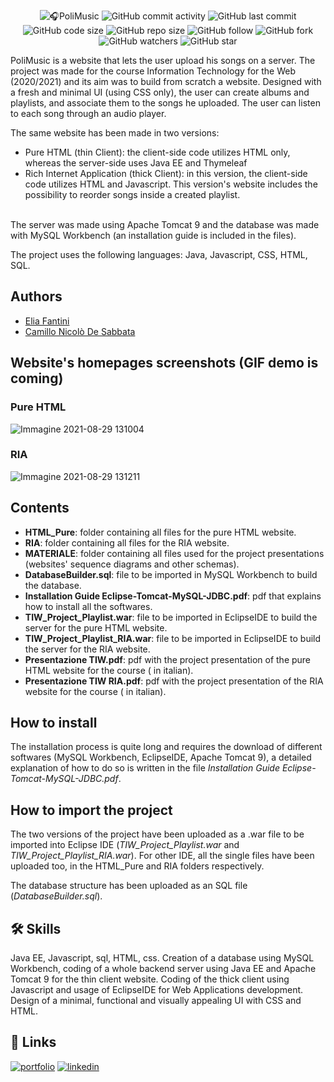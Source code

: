 <p align="center">
  <img alt="🎧PoliMusic" src="https://user-images.githubusercontent.com/62103572/182822644-b51952dc-9c27-4618-82a5-36f97c0f6840.png">
  <img alt="GitHub commit activity" src="https://img.shields.io/github/commit-activity/y/EliaFantini/PoliMusic-a-musical-playlist-website-pureHTML-vs-RIA-">
  <img alt="GitHub last commit" src="https://img.shields.io/github/last-commit/EliaFantini/PoliMusic-a-musical-playlist-website-pureHTML-vs-RIA-">
  <img alt="GitHub code size" src="https://img.shields.io/github/languages/code-size/EliaFantini/PoliMusic-a-musical-playlist-website-pureHTML-vs-RIA-">
  <img alt="GitHub repo size" src="https://img.shields.io/github/repo-size/EliaFantini/PoliMusic-a-musical-playlist-website-pureHTML-vs-RIA-">
  <img alt="GitHub follow" src="https://img.shields.io/github/followers/EliaFantini?label=Follow">
  <img alt="GitHub fork" src="https://img.shields.io/github/forks/EliaFantini/PoliMusic-a-musical-playlist-website-pureHTML-vs-RIA-?label=Fork">
  <img alt="GitHub watchers" src="https://img.shields.io/github/watchers/EliaFantini/PoliMusic-a-musical-playlist-website-pureHTML-vs-RIA-?abel=Watch">
  <img alt="GitHub star" src="https://img.shields.io/github/stars/EliaFantini/PoliMusic-a-musical-playlist-website-pureHTML-vs-RIA-?style=social">
</p>

PoliMusic is a website that lets the user upload his songs on a server. The project was made for the course Information Technology for the Web (2020/2021) and its aim was to build from scratch a website. Designed with a fresh and minimal UI (using CSS only), the user can create albums and playlists, and associate them to the songs he uploaded. The user can listen to each song through an audio player.

The same website has been made in two versions:
- Pure HTML (thin Client): the client-side code utilizes HTML only, whereas the server-side uses Java EE and Thymeleaf
- Rich Internet Application (thick Client): in this version, the client-side code utilizes HTML and Javascript. This version's website includes the possibility to reorder songs inside a created playlist. 
<br />
The server was made using Apache Tomcat 9 and the database was made with MySQL Workbench (an installation guide is included in the files).

The project uses the following languages: Java, Javascript, CSS, HTML, SQL.

## Authors
- [Elia Fantini](https://www.github.com/EliaFantini)
- [Camillo Nicolò De Sabbata](https://github.com/cndesabbata)
## Website's homepages screenshots (GIF demo is coming)
### Pure HTML
<img width="auto" alt="Immagine 2021-08-29 131004" src="https://user-images.githubusercontent.com/62103572/131248547-3e8b1fb0-f367-4962-844c-c9d102af2793.png">

### RIA
<img width="auto" alt="Immagine 2021-08-29 131211" src="https://user-images.githubusercontent.com/62103572/131248550-d176513c-c52f-4a3f-8062-511ad4eff45b.png">

## Contents
* **HTML_Pure**: folder containing all files for the pure HTML website.
* **RIA**: folder containing all files for the RIA website.
* **MATERIALE**: folder containing all files used for the project presentations (websites' sequence diagrams and other schemas).
* **DatabaseBuilder.sql**: file to be imported in MySQL Workbench to build the database.
* **Installation Guide Eclipse-Tomcat-MySQL-JDBC.pdf**: pdf that explains how to install all the softwares.
* **TIW_Project_Playlist.war**: file to be imported in EclipseIDE to build the server for the pure HTML website.
* **TIW_Project_Playlist_RIA.war**: file to be imported in EclipseIDE to build the server for the RIA website.
* **Presentazione TIW.pdf**: pdf with the project presentation of the pure HTML website for the course ( in italian).
* **Presentazione TIW RIA.pdf**: pdf with the project presentation of the RIA website for the course ( in italian).

## How to install
The installation process is quite long and requires the download of different softwares (MySQL Workbench, EclipseIDE, Apache Tomcat 9), a detailed explanation of how to do so is written in the file *Installation Guide Eclipse-Tomcat-MySQL-JDBC.pdf*.
## How to import the project
The two versions of the project have been uploaded as a .war file to be imported into Eclipse IDE (*TIW_Project_Playlist.war* and *TIW_Project_Playlist_RIA.war*). For other IDE, all the single files have been uploaded too, in the HTML_Pure and RIA folders respectively.

The database structure has been uploaded as an SQL file (*DatabaseBuilder.sql*).

## 🛠 Skills
Java EE, Javascript, sql, HTML, css. Creation of a database using MySQL Workbench, coding of a whole backend server using Java EE and Apache Tomcat 9 for the thin client website. Coding of the thick client using Javascript and usage of EclipseIDE for Web Applications development. Design of a minimal, functional and visually appealing UI with CSS and HTML.
## 🔗 Links
[![portfolio](https://img.shields.io/badge/my_portfolio-000?style=for-the-badge&logo=ko-fi&logoColor=white)](https://eliafantini.github.io/Portfolio/)
[![linkedin](https://img.shields.io/badge/linkedin-0A66C2?style=for-the-badge&logo=linkedin&logoColor=white)](https://www.linkedin.com/in/-elia-fantini/)


